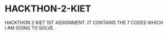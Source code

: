 # HACKTHON-2-KIET
HACKTHON 2 KIET 1ST ASSIGNMENT .IT CONTAINS THE 7 CODES WHICH I AM GOING TO SOLVE.
